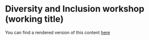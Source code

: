 # Diversity and Inclusion workshop (working title)

You can find a rendered version of this content [here](https://pawsey-internships.github.io/diversity_inclusion_workshop/)
